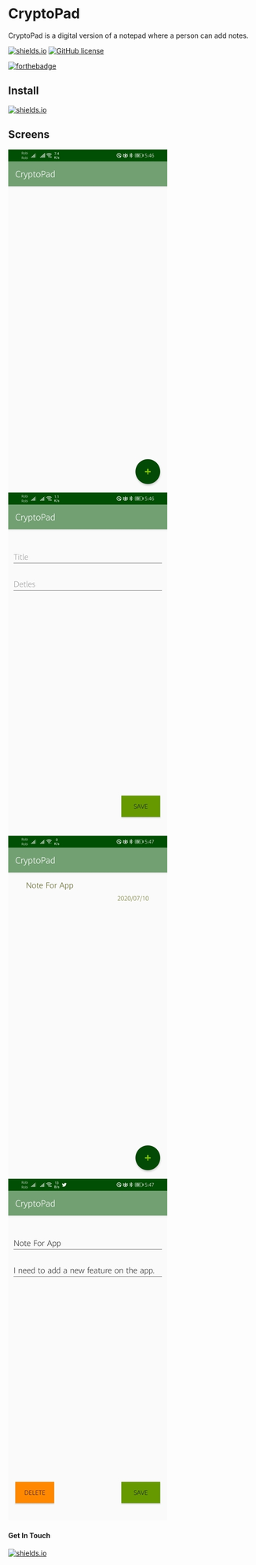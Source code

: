# CryptoPad
CryptoPad is a digital version of a notepad where a person can add notes.

[![shields.io](https://img.shields.io/badge/Developer-shafiunmiraz0-yellow)](https://www.upwork.com/o/profiles/users/~01403a10ba0dff5635/)
[![GitHub license](https://img.shields.io/hexpm/l/Apa)](https://github.com/shafiunmiraz0/CryptoPad/blob/master/LICENSE)


[![forthebadge](https://forthebadge.com/images/badges/built-for-android.svg)](https://android.com)


## Install
[![shields.io](https://img.shields.io/badge/Android-APK-blueviolet)](https://github.com/shafiunmiraz0/CryptoPad/raw/master/APK/app-debug.apk)

## Screens

![](images/main.jpg) ![](images/add.jpg)
![](images/main2.jpg) ![](images/delete.jpg)

#### Get In Touch
[![shields.io](https://img.shields.io/twitter/url?style=social&url=https%3A%2F%2Ftwitter.com%2Fshafiunmiraz0)](https://twitter.com/shafiunmiraz0)
